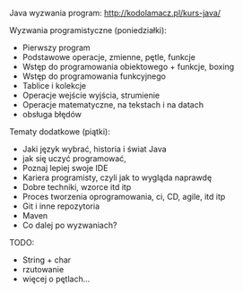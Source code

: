 
Java wyzwania program: http://kodolamacz.pl/kurs-java/

Wyzwania programistyczne (poniedziałki):
* Pierwszy program
* Podstawowe operacje, zmienne, pętle, funkcje
* Wstęp do programowania obiektowego + funkcje, boxing
* Wstęp do programowania funkcyjnego
* Tablice i kolekcje
* Operacje wejście wyjścia, strumienie
* Operacje matematyczne, na tekstach  i na datach
* obsługa błędów

Tematy dodatkowe (piątki):
* Jaki język wybrać, historia i świat Java
* jak się uczyć programować, 
* Poznaj lepiej swoje IDE
* Kariera programisty, czyli jak to wygląda naprawdę
* Dobre techniki, wzorce itd itp
* Proces tworzenia oprogramowania, ci, CD, agile, itd itp
* Git i inne repozytoria
* Maven
* Co dalej po wyzwaniach?




TODO:

- String + char
- rzutowanie
- więcej o pętlach...





